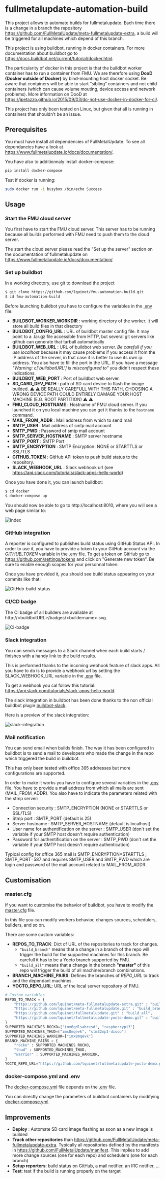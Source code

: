 # fullmetalupdate-automation-build

This project allows to automate builds for fullmetalupdate. Each time there is a change in a branch the repository https://github.com/FullMetalUpdate/meta-fullmetalupdate-extra, a build will be triggered for all machines which depend of this branch.

This project is using buildbot, running in docker containers. For more documentation about buildbot go to https://docs.buildbot.net/current/tutorial/docker.html.

The particularity of docker in this project is that the buildbot worker container has to run a container from FMU. We are therefore using **DooD (Docker outside of Docker)** by bind-mounting host docker socket. Be aware that containers will be able to start “sibling” containers and not child containers (which can cause volume mouting, device access and network problems). More information on DooD at https://jpetazzo.github.io/2015/09/03/do-not-use-docker-in-docker-for-ci/.

This project has only been tested on Linux, but given that all is running in containers that shouldn't be an issue.

## Prerequisites

You must have install all dependencies of FullMetalUpdate. To see all dependancies have a look at https://www.fullmetalupdate.io/docs/documentation/.

You have also to additionnaly install docker-compose:

```sh
pip install docker-compose
```

Test if docker is running:

```sh
sudo docker run -i busybox /bin/echo Success
```

## Usage

### Start the FMU cloud server

You first have to start the FMU cloud server. This server has to be running because all builds performed with FMU need to push them to the cloud server. 

The start the cloud server please read the "Set up the server" section on the documentation of fullmetalupdate on https://www.fullmetalupdate.io/docs/documentation/.

### Set up buildbot

In a working directory, use git to download the project

```sh
$ git clone https://github.com/lquinet/fmu-automation-build.git
$ cd fmu-automation-build
```

Before launching buildbot you have to configure the variables in the [.env](docker/master/.env) file:

* **BUILDBOT_WORKER_WORKDIR** : working directory of the worker. It will store all build files in that directory 
* **BUILDBOT_CONFIG_URL** : URL of buildbot master config file. It may point to a .tar.gz file accessible from HTTP, but several git servers like github can generate that tarball automatically
* **BUILDBOT_WEB_URL** : URL of buildbot web server. *Be carefull if you use localhost* because it may cause problems if you access it from the IP address of the server, in that case it is better to use its own ip address. You also have to fill the port in the URL. If you have a message *"Warning: c['buildbotURL'] is misconfigured to"* you didn't respect these indications.
* **BUILDBOT_WEB_PORT** : Port of buildbot web server.
* **SD_CARD_DEV_PATH** : path of SD card device to flash the image builded. :warning: :warning: BE REALLY CAREFULL WITH THIS PATH, CHOOSING A WRONG DEVICE PATH COULD ENTIRELY DAMAGE YOUR HOST MACHINE (E.G. ROOT PARTITION) :warning: :warning:
* **FMU_CLOUD_HOSTNAME** : Hostname of FMU cloud server. If you launched it on you local machine you can get it thanks to the `hostname` command.
* **MAIL_FROM_ADDR** : Mail address from which to send mail
* **SMTP_USER** : Mail address of smtp mail account
* **SMTP_PWD** : Password of smtp mail account
* **SMTP_SERVER_HOSTNAME** : SMTP server hostname
* **SMTP_PORT** : SMTP Port
* **SMTP_ENCRYPTION** : SMTP Encryption: NONE or STARTTLS or SSL/TLS
* **GITHUB_TOKEN** : GitHub API token to push build status to the repository.
* **SLACK_WEBHOOK_URL** : Slack webhook url (see https://api.slack.com/tutorials/slack-apps-hello-world)

Once you have done it, you can launch buildbot:

```sh
$ cd docker
$ docker-compose up
```
You should now be able to go to http://localhost:8010, where you will see a web page similar to:

![index](images/index.png)

### GitHub integration

A reporter is configured to publishes build status using GitHub Status API. In order to use it, you have to provide a token to your GitHub account via the *GITHUB_TOKEN* variable in the [.env](docker/master/.env) file. To get a token on GitHub go to 
https://github.com/settings/tokens and click on "Generate new token". Be sure to enable enough scopes for your personnal token.

Once you have provided it, you should see build status appearing on your commits like that:

![GitHub-build-status](images/GitHub-build-status.png)

### CI/CD badge

The CI badge of all builders are available at http://\<buildbotURL\>/badges/\<buildername\>.svg.

![CI-badge](images/CI-badge.png)


### Slack integration

You can sends messages to a Slack channel when each build starts / finishes with a handy link to the build results.

This is performed thanks to the incoming webhook feature of slack apps. All you have to do is to provide a webhook url by setting the SLACK_WEBHOOK_URL variable in the [.env](docker/master/.env) file.

To get a webhook you cal follow this tutorial: https://api.slack.com/tutorials/slack-apps-hello-world.

The slack integration in buildbot has been done thanks to the non official buildbot plugin [buildbot-slack](https://github.com/rockwelln/buildbot-slack).

Here is a preview of the slack integration:

![slack-integration](images/slack-integration.png)

### Mail notification

You can send email when builds finish. The way it has been configured in buildbot is to send a mail to developers who made the change in the repo which triggered the build in buildbot.

This has only been tested with office 365 addresses but more configurations are supported.

In order to make it works you have to configure several variables in the [.env](docker/master/.env) file. You have to provide a mail address from which all mails are sent (MAIL_FROM_ADDR). You also have to indicate the parameters related with the stmp server:
* Connection security : SMTP_ENCRYPTION (NONE or STARTTLS or SSL/TLS)
* Stmp port : SMTP_PORT (default is 25)
* Server hostname : SMTP_SERVER_HOSTNAME (default is localhost)
* User name for authentification on the server : SMTP_USER (don't set the variable if your SMTP host doesn't require authentication)
* Password for authentification on the server : SMTP_PWD (don't set the variable if your SMTP host doesn't require authentication)

Typical config for office 365 mail is SMTP_ENCRYPTION=STARTTLS ; SMTP_PORT=587 and requires SMTP_USER and SMTP_PWD which are login and password of the mail account related to MAIL_FROM_ADDR.

## Customisation

### master.cfg

If you want to customise the behavior of buildbot, you have to modify the [master.cfg](master.cfg) file.

In this file you can modify workers behavior, changes sources, schedulers, builders, and so on.

There are some custom variables:

* **REPOS_TO_TRACK**: Dict of URL of the repositories to track for changes. 
    * `"build_branch"` means that a change in a branch of the repo will trigger the build for the supported machines for this branch. Be carefull it has to be a Yocto branch supported by FMU.
    * `"build_all"` means that a change in the branch **"master"** of this repo will trigger the build of all machine/branch combinations.
* **BRANCH_MACHINE_PAIRS**: Defines the branches of *REPO_URL* to track and the dependant machines.
* **YOCTO_REPO_URL**: URL of the local server repository of FMU.

```python
# Custom variables
REPOS_TO_TRACK = {
    "https://github.com/lquinet/meta-fullmetalupdate-extra.git" : "build_branch",
    "https://github.com/lquinet/meta-fullmetalupdate.git" : "build_branch",
    "https://github.com/lquinet/fullmetalupdate.git" : "build_all",
    "https://github.com/lquinet/fullmetalupdate-yocto-demo.git" : "build_all",
}
SUPPORTED_MACHINES_ROCKO=["imx6qdlsabresd", "raspberrypi3"]
SUPPORTED_MACHINES_THUD=["imx8mqevk", "stm32mp1-disco"]
SUPPORTED_MACHINES_WARRIOR=["imx8mqevk"]
BRANCH_MACHINE_PAIRS = {
    "rocko" : SUPPORTED_MACHINES_ROCKO,
    "thud" : SUPPORTED_MACHINES_THUD,
    "warrior" : SUPPORTED_MACHINES_WARRIOR,
}
YOCTO_REPO_URL="https://github.com/lquinet/fullmetalupdate-yocto-demo.git"
```

### docker-compose.yml and .env

The [docker-compose.yml](docker/master/docker-compose.yml) file depends on the [.env](docker/master/.env) file.

You can directly change the parameters of buildbot containers by modifying [docker-compose.yml](docker/master/docker-compose.yml).


## Improvements

* **Deploy** : Automate SD card image flashing as soon as a new image is builded
* **Track other repositories** than https://github.com/FullMetalUpdate/meta-fullmetalupdate-extra. Typically all repositories defined by the manifests in https://github.com/FullMetalUpdate/manifest. This implies to add more change sources (one for each repo) and schedulers (one for each branch)
* **Setup reporters**: build status on GitHub, a mail notifier, an IRC notifier, ...
* **Test**: test if the build is running properly on the target